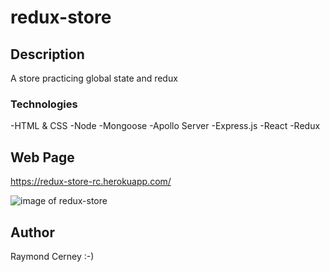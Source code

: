 # redux-store
  
## Description
 A store practicing global state and redux

### Technologies
-HTML & CSS
-Node
-Mongoose
-Apollo Server
-Express.js
-React
-Redux

## Web Page
 https://redux-store-rc.herokuapp.com/

![image of redux-store](./assets/images/redux-store.png)

## Author
Raymond Cerney 
:-)